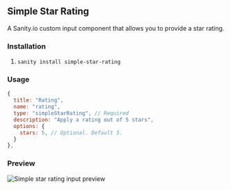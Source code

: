 ## Simple Star Rating

A Sanity.io custom input component that allows you to provide a star rating.

### Installation

1. `sanity install simple-star-rating`

### Usage

```js
{
  title: "Rating",
  name: "rating",
  type: "simpleStarRating", // Required
  description: "Apply a rating out of 5 stars",
  options: {
    stars: 5, // Optional. Default 5.
  }
},
```

### Preview

![Simple star rating input preview](https://github.com/colettewilson/simpleStarRating/blob/main/src/images/preview.png)

